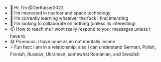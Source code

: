 - 👋 Hi, I’m @DerKaiser2023
- 👀 I’m interested in nuclear and space technology
- 🌱 I’m currently learning whatever the fuck i find intersting
- 💞️ I’m looking to collaborate on nothing (unless its interesting)
- 📫 How to reach me i wont really respond to your messages unless i have to
- 😄 Pronouns: i have none as im not mentally insane
- ⚡ Fun fact: i am in a relationship, also i can understand German, Polish, Finnish, Russian, Ukrainian, somewhat Romanian, and Swedish

<!---
DerKaiser2023/DerKaiser2023 is a ✨ special ✨ repository because its `README.md` (this file) appears on your GitHub profile.
You can click the Preview link to take a look at your changes.
--->
